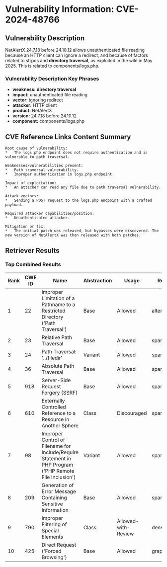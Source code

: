 # Vulnerability Information: CVE-2024-48766

## Vulnerability Description
NetAlertX 24.7.18 before 24.10.12 allows unauthenticated file reading because an HTTP client can ignore a redirect, and because of factors related to strpos and **directory traversal**, as exploited in the wild in May 2025. This is related to components/logs.php.

### Vulnerability Description Key Phrases
- **weakness:** **directory traversal**
- **impact:** unauthenticated file reading
- **vector:** ignoring redirect
- **attacker:** HTTP client
- **product:** NetAlertX
- **version:** 24.7.18 before 24.10.12
- **component:** components/logs.php

## CVE Reference Links Content Summary
```
Root cause of vulnerability:
*   The logs.php endpoint does not require authentication and is vulnerable to path traversal.

Weaknesses/vulnerabilities present:
*   Path traversal vulnerability.
*   Improper authentication in logs.php endpoint.

Impact of exploitation:
*   An attacker can read any file due to path traversal vulnerability.

Attack vectors:
*   Sending a POST request to the logs.php endpoint with a crafted payload.

Required attacker capabilities/position:
*   Unauthenticated attacker.

Mitigation or fix:
*   The initial patch was released, but bypasses were discovered. The new version of NetAlertX was then released with both patches.
```

## Retriever Results

### Top Combined Results

| Rank | CWE ID | Name | Abstraction | Usage  | Retrievers | Individual Scores |
|------|--------|------|-------------|-------|------------|-------------------|
| 1 | 22 | Improper Limitation of a Pathname to a Restricted Directory ('Path Traversal') | Base | Allowed | alternate_terms | 1.000 |
| 2 | 23 | Relative Path Traversal | Base | Allowed | sparse | 0.267 |
| 3 | 24 | Path Traversal: '../filedir' | Variant | Allowed | sparse | 0.260 |
| 4 | 36 | Absolute Path Traversal | Base | Allowed | sparse | 0.251 |
| 5 | 918 | Server-Side Request Forgery (SSRF) | Base | Allowed | sparse | 0.243 |
| 6 | 610 | Externally Controlled Reference to a Resource in Another Sphere | Class | Discouraged | sparse | 0.241 |
| 7 | 98 | Improper Control of Filename for Include/Require Statement in PHP Program ('PHP Remote File Inclusion') | Variant | Allowed | sparse | 0.241 |
| 8 | 209 | Generation of Error Message Containing Sensitive Information | Base | Allowed | sparse | 0.240 |
| 9 | 790 | Improper Filtering of Special Elements | Class | Allowed-with-Review | dense | 0.638 |
| 10 | 425 | Direct Request ('Forced Browsing') | Base | Allowed | graph | 0.002 |

